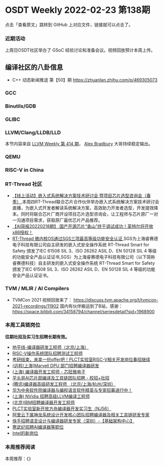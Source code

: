 # OSDT Weekly 2022-02-23 第138期

点击「查看原文」跳转到 GitHub 上对应文件，链接就可以点击了。

### 近期活动

上周日OSDT社区举办了 GSoC 经验讨论和准备会议。视频回放预计本周上传。

## 编译社区的八卦信息

- C++ 动态新闻推送 第【50】期
  https://zhuanlan.zhihu.com/p/469305073

### GCC

### Binutils/GDB

### GLIBC

### LLVM/Clang/LLDB/LLD

本节内容来自 [LLVM Weekly 第 414 期](http://llvmweekly.org/issue/414)，
[Alex Bradbury](https://www.linkedin.com/in/alex-bradbury/) 大哥持续稳定输出。

### QEMU

### RISC-V in China

### RT-Thread 社区

- [【线上活动】嵌入式系统解决方案技术研讨会 暨项目芯片选型咨询会（春季）](https://mp.weixin.qq.com/s/vxzgYvGq-ti1nyRTq0cLDA),本周四RT-Thread联合芯片合作伙伴举办嵌入式系统解决方案技术研讨会直播，为嵌入式开发者解读系统解决方案，高效助力开发者选型，开发提效降本。同时将联合芯片厂商开设项目芯片选型咨询会，让工程师与芯片原厂一对一沟通项目需求，获取原厂最优芯片产品推荐。
- [【AI简报20220218期】 国产开源芯片“香山”终于调试成功！英特尔将开放x86授权！](https://mp.weixin.qq.com/s/ODCDJsra_QYMQVyW5z0Yqw)
- [RT-Thread 微内核OS通过SGS三项最高等级功能安全认证](https://mp.weixin.qq.com/s/WchKOjkoqPB32g14w3ELig),SGS为上海睿赛德电子科技有限公司自主研发的嵌入式安全操作系统 RT-Thread Smart for Safety 颁发了IEC 61508 SIL 3、ISO 26262 ASIL D、EN 50128 SIL 4 等级的功能安全产品认证证书,SGS）为上海睿赛德电子科技有限公司（以下简称睿赛德科技）自主研发的嵌入式安全操作系统 RT-Thread Smart for Safety 颁发了IEC 61508 SIL 3、ISO 26262 ASIL D、EN 50128 SIL 4 等级的功能安全产品认证证书。

### TVM / MLIR / AI Compilers

- TVMCon 2021 视频回放来了：
  https://discuss.tvm.apache.org/t/tvmcon-2021-recordings/11902
  国内有伙伴搬运到了B站，感谢：
  https://space.bilibili.com/34158794/channel/seriesdetail?sid=1968900

### 本周工具链岗位

**往期社招及实习生招聘长期有效。**

- [地平线-编译器研发工程师（北京/上海）](https://mp.weixin.qq.com/s/MYObl7iWIbyrTz9hCmKWYA)
- [RISC-V操作系统团队招聘测试工程师](https://mp.weixin.qq.com/s/inLFS4pI1F74m_oJ2I7xjQ)
- [考研结束，来拿一份offer吧！PLCT实验室RISC-V相关开发岗位春招继续](https://mp.weixin.qq.com/s/PWV5akv5kw3iOuHb-uSNrQ)
- [(远程/上海)Marvell DPU 部门招聘编译器研发](https://mp.weixin.qq.com/s/B6JjAhF3TZjezD1tjYHDaw)
- [(上海) 编译器开发工程师 - 芯旺微电子](https://mp.weixin.qq.com/s/nqe1-7qffnc0CaejYkpKyw)
- [平头哥AI芯片部编译及工具链团队招聘 - 校招+社招](https://mp.weixin.qq.com/s/kARbXtJotRPCNMrV-yOanA)
- [(腾讯)编译器高级研发工程师 （北京/上海/杭州/深圳）](https://mp.weixin.qq.com/s/DF-2qmHmpKZtJ1djHXM1Ug)
- [华为中央软件院编译器与编程语言软件精英与专家招募进行中！](https://mp.weixin.qq.com/s/VshbvWegM3eCdgK9d6v46A)
- [(上海) NVidia 招聘高级LLVM编译工程师](https://mp.weixin.qq.com/s/y6UmneY-UvzyhEvyCaoyEg)
- [(北京)IBM招聘编译器开发工程师](https://mp.weixin.qq.com/s/B_d1gjyrgncevOGWnV_Jfw)
- [PLCT实验室新开放方舟编译器开发实习生（NJ56）](https://mp.weixin.qq.com/s/lPp5RvjYhpDIGsp-luLzKQ)
- [阿里云下属神龙系统设计开发核心团队招聘编译器及相关工具链研发专家](https://mp.weixin.qq.com/s/h3ELBXBHfNjZCyCRixqnOQ)
- [快手招聘语言设计与编译器研发专家（深圳）-【基础架构中心】](https://mp.weixin.qq.com/s/QTWnlaBFtWQ3YThHJSIhbA)
- [寒武纪招聘AI编译器等职位](https://mp.weixin.qq.com/s/LWpDXEA2rJ1wx9mr8XoWxw)
- [Intel的新岗位](https://mp.weixin.qq.com/s/xs-deMCI4ob7WX0vIRZMZw)

### 本周推荐阅读

本周推荐：《》
